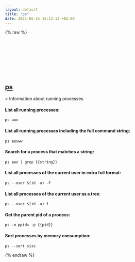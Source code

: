 ```yaml
---
layout: default
title: "ps"
date: 2021-06-25 18:12:13 +02:00
---
```

{% raw %}
<h2 id="ps">
  <a href="/en/common/ps.html">ps</a> <a href="#ps"><svg class="icon">
    <use href="/assets/images/unicode_sprite.svg#link" />
  </svg></a>
</h2>
> Information about running processes.

#### List all running processes:
```shell
ps aux
```
#### List all running processes including the full command string:
```shell
ps auxww
```
#### Search for a process that matches a string:
```shell
ps aux | grep {{string}}
```
#### List all processes of the current user in extra full format:
```shell
ps --user $(id -u) -F
```
#### List all processes of the current user as a tree:
```shell
ps --user $(id -u) f
```
#### Get the parent pid of a process:
```shell
ps -o ppid= -p {{pid}}
```
#### Sort processes by memory consumption:
```shell
ps --sort size
```
{% endraw %}